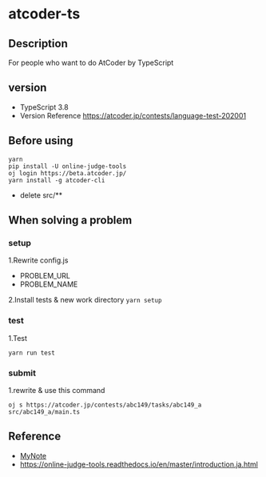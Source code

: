 # atcoder-ts

## Description
For people who want to do AtCoder by TypeScript

## version

- TypeScript 3.8
- Version Reference https://atcoder.jp/contests/language-test-202001

## Before using

```
yarn
pip install -U online-judge-tools
oj login https://beta.atcoder.jp/
yarn install -g atcoder-cli
```

- delete src/**

## When solving a problem

### setup

1.Rewrite config.js

- PROBLEM_URL
- PROBLEM_NAME

2.Install tests & new work directory 
`yarn setup`

### test

1.Test

`yarn run test`

### submit

1.rewrite & use this command

`oj s https://atcoder.jp/contests/abc149/tasks/abc149_a src/abc149_a/main.ts`

## Reference
- [MyNote](https://scrapbox.io/kii-cafe/setup_AtCoder)
- https://online-judge-tools.readthedocs.io/en/master/introduction.ja.html
